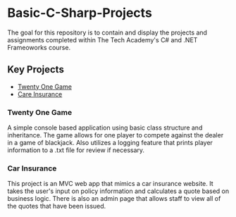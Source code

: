 # Basic-C-Sharp-Projects
The goal for this repository is to contain and display the projects and assignments completed within The Tech Academy's C# and .NET Frameoworks course.
## Key Projects
-  [Twenty One Game](https://github.com/lellithan/Basic-C-Sharp-Projects/tree/main/TwentyOne)
-  [Care Insurance](https://github.com/lellithan/Basic-C-Sharp-Projects/tree/main/CarInsurance)
### Twenty One Game
A simple console based application using basic class structure and inheritance. The game allows for one player to compete against the dealer in a game of blackjack. Also utilizes a logging feature that prints player information to a .txt file for review if necessary.
### Car Insurance
This project is an MVC web app that mimics a car insurance website. It takes the user's input on policy information and calculates a quote based on business logic. There is also an admin page that allows staff to view all of the quotes that have been issued.
